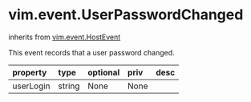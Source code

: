 vim.event.UserPasswordChanged
=============================
inherits from [vim.event.HostEvent](docs/vim.event.HostEvent.md)


This event records that a user password changed.

| property | type | optional | priv | desc |
|:---------|:-----|:---------|:-----|:-----|
| userLogin | string | None | None |  |


